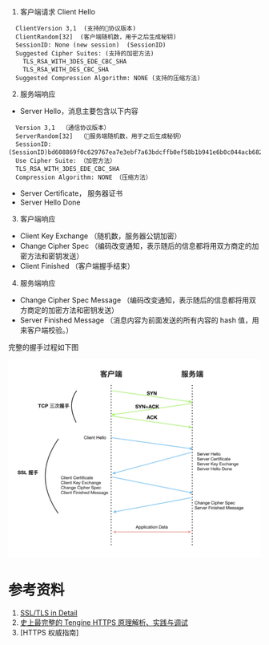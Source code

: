 1.  客户端请求 Client Hello

```
  ClientVersion 3,1  (支持的协议版本)
  ClientRandom[32]  (客户端随机数，用于之后生成秘钥)
  SessionID: None (new session)  (SessionID)
  Suggested Cipher Suites: (支持的加密方法)
    TLS_RSA_WITH_3DES_EDE_CBC_SHA
    TLS_RSA_WITH_DES_CBC_SHA
  Suggested Compression Algorithm: NONE (支持的压缩方法)
```

2.  服务端响应

- Server Hello，消息主要包含以下内容

```
  Version 3,1  （通信协议版本）
  ServerRandom[32]  （服务端随机数，用于之后生成秘钥）
  SessionID: (SessionID)bd608869f0c629767ea7e3ebf7a63bdcffb0ef58b1b941e6b0c044acb6820a77
  Use Cipher Suite: （加密方法）
  TLS_RSA_WITH_3DES_EDE_CBC_SHA
  Compression Algorithm: NONE （压缩方法）
```

- Server Certificate， 服务器证书
- Server Hello Done

3.  客户端响应

- Client Key Exchange （随机数，服务器公钥加密）
- Change Cipher Spec （编码改变通知，表示随后的信息都将用双方商定的加密方法和密钥发送）
- Client Finished （客户端握手结束）

4.  服务端响应

- Change Cipher Spec Message （编码改变通知，表示随后的信息都将用双方商定的加密方法和密钥发送）
- Server Finished Message （消息内容为前面发送的所有内容的 hash 值，用来客户端校验。）

完整的握手过程如下图

![](/images/https-handshake.jpg)

# 参考资料

1.  [SSL/TLS in Detail](<https://docs.microsoft.com/en-us/previous-versions/windows/it-pro/windows-server-2003/cc785811(v=ws.10)>)
2.  [史上最完整的 Tengine HTTPS 原理解析、实践与调试](https://yq.aliyun.com/articles/597667?utm_content=m_51050)
3.  [HTTPS 权威指南]
